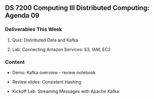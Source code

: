 ## DS 7200 Computing III Distributed Computing: Agenda 09

### Deliverables This Week

1) Quiz: Distributed Data and Kafka

2) Lab: Connecting Amazon Services: S3, IAM, EC2


### Content
 
- Demo: Kafka overview - review notebook

- Review slides: Consistent Hashing

- Kickoff Lab: Streaming Messages with Apache Kafka
